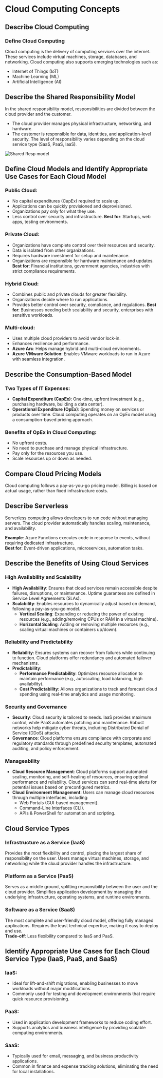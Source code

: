 # Cloud Computing Concepts

## Describe Cloud Computing
### Define Cloud Computing
Cloud computing is the delivery of computing services over the internet. These services include virtual machines, storage, databases, and networking. Cloud computing also supports emerging technologies such as:
- Internet of Things (IoT)
- Machine Learning (ML)
- Artificial Intelligence (AI)

## Describe the Shared Responsibility Model
In the shared responsibility model, responsibilities are divided between the cloud provider and the customer.
- The cloud provider manages physical infrastructure, networking, and hardware.
- The customer is responsible for data, identities, and application-level security.
The level of responsibility varies depending on the cloud service type (SaaS, PaaS, IaaS).

![Shared Resp  model](https://github.com/user-attachments/assets/ab974150-3e58-4c13-8818-1f459bef7f68)

## Define Cloud Models and Identify Appropriate Use Cases for Each Cloud Model
### Public Cloud:
- No capital expenditures (CapEx) required to scale up.
- Applications can be quickly provisioned and deprovisioned.
- Organizations pay only for what they use.
- Less control over security and infrastructure.
**Best for**: Startups, web apps, testing environments.

### Private Cloud:
- Organizations have complete control over their resources and security.
- Data is isolated from other organizations.
- Requires hardware investment for setup and maintenance.
- Organizations are responsible for hardware maintenance and updates.
**Best for**: Financial institutions, government agencies, industries with strict compliance requirements.

### Hybrid Cloud:
- Combines public and private clouds for greater flexibility.
- Organizations decide where to run applications.
- Provides better control over security, compliance, and regulations.
**Best for**: Businesses needing both scalability and security, enterprises with sensitive workloads.

### Multi-cloud:
- Uses multiple cloud providers to avoid vendor lock-in.
- Enhances resilience and performance.
- **Azure Arc**: Helps manage hybrid and multi-cloud environments.
- **Azure VMware Solution**: Enables VMware workloads to run in Azure with seamless integration.

## Describe the Consumption-Based Model
### Two Types of IT Expenses:
- **Capital Expenditure (CapEx)**: One-time, upfront investment (e.g., purchasing hardware, building a data center).
- **Operational Expenditure (OpEx)**: Spending money on services or products over time.
Cloud computing operates on an OpEx model using a consumption-based pricing approach.

### Benefits of OpEx in Cloud Computing:
- No upfront costs.
- No need to purchase and manage physical infrastructure.
- Pay only for the resources you use.
- Scale resources up or down as needed.

## Compare Cloud Pricing Models
Cloud computing follows a pay-as-you-go pricing model. Billing is based on actual usage, rather than fixed infrastructure costs.

## Describe Serverless
Serverless computing allows developers to run code without managing servers. The cloud provider automatically handles scaling, maintenance, and availability.

**Example**: Azure Functions executes code in response to events, without requiring dedicated infrastructure.  
**Best for**: Event-driven applications, microservices, automation tasks.

## Describe the Benefits of Using Cloud Services
### High Availability and Scalability
- **High Availability**: Ensures that cloud services remain accessible despite failures, disruptions, or maintenance. Uptime guarantees are defined in Service Level Agreements (SLAs).
- **Scalability**: Enables resources to dynamically adjust based on demand, following a pay-as-you-go model.
    - **Vertical Scaling**: Expanding or reducing the power of existing resources (e.g., adding/removing CPUs or RAM in a virtual machine).
    - **Horizontal Scaling**: Adding or removing multiple resources (e.g., scaling virtual machines or containers up/down).

### Reliability and Predictability
- **Reliability**: Ensures systems can recover from failures while continuing to function. Cloud platforms offer redundancy and automated failover mechanisms.
- **Predictability**:
    - **Performance Predictability**: Optimizes resource allocation to maintain performance (e.g., autoscaling, load balancing, high availability).
    - **Cost Predictability**: Allows organizations to track and forecast cloud spending using real-time analytics and usage monitoring.

### Security and Governance
- **Security**: Cloud security is tailored to needs. IaaS provides maximum control, while PaaS automates patching and maintenance. Robust networks help mitigate cyber threats, including Distributed Denial of Service (DDoS) attacks.
- **Governance**: Cloud platforms ensure compliance with corporate and regulatory standards through predefined security templates, automated auditing, and policy enforcement.

### Manageability
- **Cloud Resource Management**: Cloud platforms support automated scaling, monitoring, and self-healing of resources, ensuring optimal performance and reliability. Cloud services can send real-time alerts for potential issues based on preconfigured metrics.
- **Cloud Environment Management**: Users can manage cloud resources through multiple interfaces, including:
    - Web Portals (GUI-based management).
    - Command-Line Interfaces (CLI).
    - APIs & PowerShell for automation and scripting.

## Cloud Service Types
### Infrastructure as a Service (IaaS)
Provides the most flexibility and control, placing the largest share of responsibility on the user. Users manage virtual machines, storage, and networking while the cloud provider handles the infrastructure.

### Platform as a Service (PaaS)
Serves as a middle ground, splitting responsibility between the user and the cloud provider. Simplifies application development by managing the underlying infrastructure, operating systems, and runtime environments.

### Software as a Service (SaaS)
The most complete and user-friendly cloud model, offering fully managed applications. Requires the least technical expertise, making it easy to deploy and use.  
**Trade-off**: Less flexibility compared to IaaS and PaaS.

## Identify Appropriate Use Cases for Each Cloud Service Type (IaaS, PaaS, and SaaS)
### IaaS:
- Ideal for lift-and-shift migrations, enabling businesses to move workloads without major modifications.
- Commonly used for testing and development environments that require quick resource provisioning.

### PaaS:
- Used in application development frameworks to reduce coding effort.
- Supports analytics and business intelligence by providing scalable computing environments.

### SaaS:
- Typically used for email, messaging, and business productivity applications.
- Common in finance and expense tracking solutions, eliminating the need for local installations.
